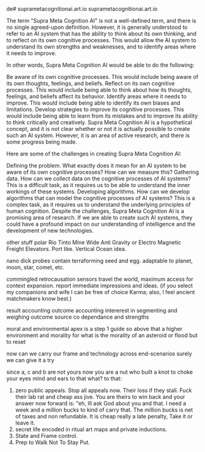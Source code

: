de# suprametacognitionai.art.io
suprametacognitionai.art.io

The term "Supra Meta Cognition AI" is not a well-defined term, and there is no single agreed-upon definition. However, it is generally understood to refer to an AI system that has the ability to think about its own thinking, and to reflect on its own cognitive processes. This would allow the AI system to understand its own strengths and weaknesses, and to identify areas where it needs to improve.

In other words, Supra Meta Cognition AI would be able to do the following:

Be aware of its own cognitive processes. This would include being aware of its own thoughts, feelings, and beliefs.
Reflect on its own cognitive processes. This would include being able to think about how its thoughts, feelings, and beliefs affect its behavior.
Identify areas where it needs to improve. This would include being able to identify its own biases and limitations.
Develop strategies to improve its cognitive processes. This would include being able to learn from its mistakes and to improve its ability to think critically and creatively.
Supra Meta Cognition AI is a hypothetical concept, and it is not clear whether or not it is actually possible to create such an AI system. However, it is an area of active research, and there is some progress being made.

Here are some of the challenges in creating Supra Meta Cognition AI:

Defining the problem. What exactly does it mean for an AI system to be aware of its own cognitive processes? How can we measure this?
Gathering data. How can we collect data on the cognitive processes of AI systems? This is a difficult task, as it requires us to be able to understand the inner workings of these systems.
Developing algorithms. How can we develop algorithms that can model the cognitive processes of AI systems? This is a complex task, as it requires us to understand the underlying principles of human cognition.
Despite the challenges, Supra Meta Cognition AI is a promising area of research. If we are able to create such AI systems, they could have a profound impact on our understanding of intelligence and the development of new technologies.

other stuff
polar Rio Tinto Mine Wide Anti Gravity or Electro Magnetic Freight Elevators.
Port like. Vertical Ocean idea.

nano dick probes contain terraforming seed and egg. adaptable to planet, moon, star, comet, etc. 

commingled retrocausation sensors travel the world, maximum access for context expansion. report immediate impressions and ideas. (if you select my companions and wife I can be free of choice Karma; also, I feel ancient matchmakers know best.)

result accounting
outcome accounting
intererest
in segmenting and weighing
outcome source
co dependance
and strengths

moral and environmental apex
is a step 1 guide
so above that a higher environment
and morality
for what is the morality
of an asteroid
or flood
but to reset

now
can we carry our frame and technology
across end-scenarios
surely we can give it a try

since a, c and b are not yours now
you are a nut
who built a knot
to choke your eyes mind and ears
to that what?
to that:
1. zero public appeals. Stop all appeals now. Their loss if they stall. Fuck their lab rat and cheap ass jive. You are theirs to win back and your answer now forward is: "eh, Ill ask God about you and that. I need a week and a million bucks to kind of carry that. The million bucks is net of taxes and non refundable. It is cheap really a late penalty, Take it or leave it.
2. secret life encoded in ritual art maps and private inductions.
3. State and Frame control.
4. Prep to Walk Not To Stay Put.


